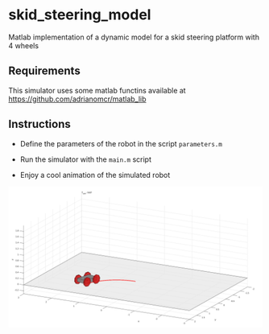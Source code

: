 # skid_steering_model
Matlab implementation of a dynamic model for a skid steering platform with 4 wheels



## Requirements

This simulator uses some matlab functins available at <https://github.com/adrianomcr/matlab_lib>


## Instructions

- Define the parameters of the robot in the script `parameters.m`

- Run the simulator  with the `main.m` script

- Enjoy a cool animation of the simulated robot


![image](https://github.com/adrianomcr/skid_steering_model/blob/main/images/illustration.png)